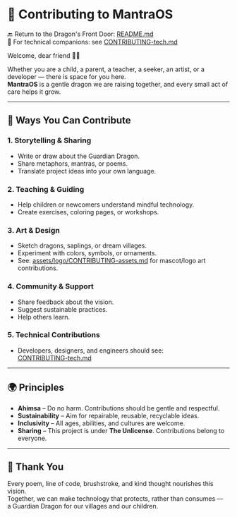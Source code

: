 # 🌱 Contributing to MantraOS

🔙 Return to the Dragon's Front Door: [README.md](README.md)  
🔗 For technical companions: see [CONTRIBUTING-tech.md](CONTRIBUTING-tech.md)


Welcome, dear friend 🐉✨

Whether you are a child, a parent, a teacher, a seeker, an artist, or a developer — there is space for you here.  
**MantraOS** is a gentle dragon we are raising together, and every small act of care helps it grow.

---

## 💖 Ways You Can Contribute

### 1. Storytelling & Sharing
- Write or draw about the Guardian Dragon.  
- Share metaphors, mantras, or poems.  
- Translate project ideas into your own language.

### 2. Teaching & Guiding
- Help children or newcomers understand mindful technology.  
- Create exercises, coloring pages, or workshops.

### 3. Art & Design
- Sketch dragons, saplings, or dream villages.  
- Experiment with colors, symbols, or ornaments.  
- See: [assets/logo/CONTRIBUTING-assets.md](assets/logo/CONTRIBUTING-assets.md) for mascot/logo art contributions.

### 4. Community & Support
- Share feedback about the vision.  
- Suggest sustainable practices.  
- Help others learn.

### 5. Technical Contributions
- Developers, designers, and engineers should see:  
  [CONTRIBUTING-tech.md](CONTRIBUTING-tech.md)

---

## 🌍 Principles

- **Ahimsa** – Do no harm. Contributions should be gentle and respectful.  
- **Sustainability** – Aim for repairable, reusable, recyclable ideas.  
- **Inclusivity** – All ages, abilities, and cultures are welcome.  
- **Sharing** – This project is under **The Unlicense**. Contributions belong to everyone.

---

## 🙏 Thank You

Every poem, line of code, brushstroke, and kind thought nourishes this vision.  
Together, we can make technology that protects, rather than consumes —  
a Guardian Dragon for our villages and our children.
